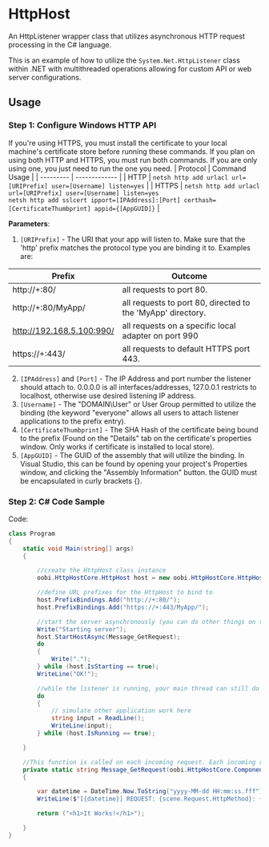 # HttpHost
An HttpListener wrapper class that utilizes asynchronous HTTP request processing in the C# language.

This is an example of how to utilize the `System.Net.HttpListener` class within .NET with multithreaded operations allowing for custom API or web server configurations.

## Usage
### Step 1: Configure Windows HTTP API
If you're using HTTPS, you must install the certificate to your local machine's certificate store before running these commands. If you plan on using both HTTP and HTTPS, you must run both commands. If you are only using one, you just need to run the one you need.
| Protocol | Command Usage |
| --------- | ------------- |
| HTTP | `netsh http add urlacl url=[URIPrefix] user=[Username] listen=yes`  |
| HTTPS | `netsh http add urlacl url=[URIPrefix] user=[Username] listen=yes` <br/> `netsh http add sslcert ipport=[IPAddress]:[Port] certhash=[CertificateThumbprint] appid={[AppGUID]}` |

**Parameters**:
1. `[URIPrefix]` - The URI that your app will listen to. Make sure that the 'http' prefix matches the protocol type you are binding it to. Examples are:

| Prefix | Outcome |
| --------- | ------------- |
| http://+:80/ | all requests to port 80. |
| http://+:80/MyApp/ | all requests to port 80, directed to the 'MyApp' directory. |
| http://192.168.5.100:990/ | all requests on a specific local adapter on port 990 |
| https://+:443/ | all requests to default HTTPS port 443. |

2. `[IPAddress]` and `[Port]` - The IP Address and port number the listener should attach to. 0.0.0.0 is all interfaces/addresses, 127.0.0.1 restricts to localhost, otherwise use desired listening IP address.
2. `[Username]` - The "DOMAIN\User" or User Group permitted to utilize the binding (the keyword "everyone" allows all users to attach listener applications to the prefix entry).
3. `[CertificateThumbprint]` - The SHA Hash of the certificate being bound to the prefix (Found on the "Details" tab on the certificate's properties window. Only works if certificate is installed to local store).
4. `[AppGUID]` - The GUID of the assembly that will utilize the binding. In Visual Studio, this can be found by opening your project's Properties window, and clicking the "Assembly Information" button. the GUID must be encapsulated in curly brackets {}.

### Step 2: C# Code Sample
Code:
```csharp
class Program
{
    static void Main(string[] args)
    {

        //create the HttpHost class instance
        oobi.HttpHostCore.HttpHost host = new oobi.HttpHostCore.HttpHost();

        //define URL prefixes for the HttpHost to bind to
        host.PrefixBindings.Add("http://+:80/");
        host.PrefixBindings.Add("https://+:443/MyApp/");

        //start the server asynchronously (you can do other things on this thread while the listener is starting).
        Write("Starting server");
        host.StartHostAsync(Message_GetRequest);
        do
        {
            Write(".");
        } while (host.IsStarting == true);
        WriteLine("OK!");

        //while the listener is running, your main thread can still do work.
        do
        {
            // simulate other application work here
            string input = ReadLine();
            WriteLine(input);
        } while (host.IsRunning == true);

    }

    //This function is called on each incoming request. Each incoming request is designated it's own thread.
    private static string Message_GetRequest(oobi.HttpHostCore.Components.StateInfo scene)
    {

        var datetime = DateTime.Now.ToString("yyyy-MM-dd HH:mm:ss.fff");
        WriteLine($"[{datetime}] REQUEST: {scene.Request.HttpMethod}: {scene.Request.RawUrl}");

        return ("<h1>It Works!</h1>");

    }
}
```
